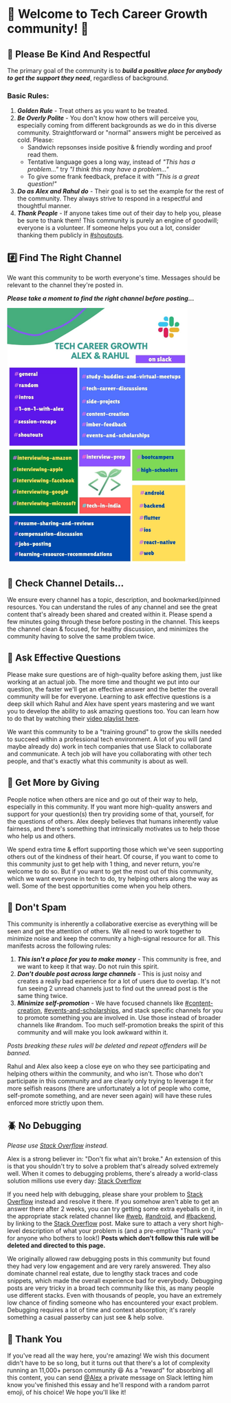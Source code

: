 # :tada: Welcome to Tech Career Growth community! :tada:

## :hugs: Please Be Kind And Respectful
The primary goal of the community is to _**build a positive place for anybody to get the support they need**_, regardless of background.  

### Basic Rules:

1. _**Golden Rule**_ - Treat others as you want to be treated.
2. _**Be Overly Polite**_ - You don't know how others will perceive you, especially coming from different backgrounds as we do in this diverse community.  Straightforward or "normal" answers might be perceived as cold. Please:
    * Sandwich repsonses inside positive & friendly wording and proof read them.
    * Tentative language goes a long way, instead of _"This has a problem..."_ try _"I think this may have a problem..."_
    * To give some frank feedback, preface it with _"This is a great question!"_
4. _**Do as Alex and Rahul do**_ - Their goal is to set the example for the rest of the community. They always strive to respond in a respectful and thoughtful manner.
5. _**Thank People**_ - If anyone takes time out of their day to help you, please be sure to thank them! This community is purely an engine of goodwill; everyone is a volunteer.  If someone helps you out a lot, consider thanking them publicly in [#shoutouts](https://techcareergrowth.slack.com/archives/C02HYS6D205).

## #️⃣ Find The Right Channel
We want this community to be worth everyone's time. Messages should be relevant to the channel they're posted in.

_**Please take a moment to find the right channel before posting...**_

<img src="./Slack%20Channels%20Guide.jpg" alt="drawing" width="420"/>

## 📌 Check Channel Details...
We ensure every channel has a topic, description, and bookmarked/pinned resources. You can understand the rules of any channel and see the great content that's already been shared and created within it. Please spend a few minutes going through these before posting in the channel. This keeps the channel clean & focused, for healthy discussion, and minimizes the community having to solve the same problem twice.

## 💬 Ask Effective Questions
Please make sure questions are of high-quality before asking them, just like working at an actual job. The more time and thought we put into our question, the faster we'll get an effective answer and the better the overall community will be for everyone. Learning to ask effective questions is a deep skill which Rahul and Alex have spent years mastering and we want you to develop the ability to ask amazing questions too. You can learn how to do that by watching their [video playlist here](https://www.youtube.com/watch?v=VS75nql2Csg&list=PL7NYbSE8uaBATZh90IhQgGJNulKUpRfYY&index=2).

We want this community to be a "training ground" to grow the skills needed to succeed within a professional tech environment. A lot of you will (and maybe already do) work in tech companies that use Slack to collaborate and communicate. A tech job will have you collaborating with other tech people, and that's exactly what this community is about as well.

## :handshake: Get More by Giving
People notice when others are nice and go out of their way to help, especially in this community. If you want more high-quality answers and support for your question(s) then try providing some of that, yourself, for the questions of others. Alex deeply believes that humans inherently value fairness, and there's something that intrinsically motivates us to help those who help us and others.

We spend extra time & effort supporting those which we've seen supporting others out of the kindness of their heart. Of course, if you want to come to this community just to get help with 1 thing, and never return, you're welcome to do so. But if you want to get the most out of this community, which we want everyone in tech to do, try helping others along the way as well. Some of the best opportunities come when you help others.

## :canned_food: Don't Spam
This community is inherently a collaborative exercise as everything will be seen and get the attention of others. We all need to work together to minimize noise and keep the community a high-signal resource for all. This manifests across the following rules:

1. _**This isn't a place for you to make money**_ - This community is free, and we want to keep it that way. Do not ruin this spirit.
2. _**Don't double post across large channels**_ - This is just noisy and creates a really bad experience for a lot of users due to overlap. It's not fun seeing 2 unread channels just to find out the unread post is the same thing twice.
3. _**Minimize self-promotion**_ - We have focused channels like [#content-creation](https://techcareergrowth.slack.com/archives/C0229B1RKNV), [#events-and-scholarships](https://techcareergrowth.slack.com/archives/C02LW139PMG), and stack specific channels for you to promote something you are involved in. Use those instead of broader channels like #random. Too much self-promotion breaks the spirit of this community and will make you look awkward within it.

_Posts breaking these rules will be deleted and repeat offenders will be banned._

Rahul and Alex also keep a close eye on who they see participating and helping others within the community, and who isn't. Those who don't participate in this community and are clearly only trying to leverage it for more selfish reasons (there are unfortunately a lot of people who come, self-promote something, and are never seen again) will have these rules enforced more strictly upon them.

## :beetle: No Debugging
_Please use [Stack Overflow](https://stackoverflow.com/) instead._

Alex is a strong believer in: "Don't fix what ain't broke." An extension of this is that you shouldn't try to solve a problem that's already solved extremely well. When it comes to debugging problems, there's already a world-class solution millions use every day: [Stack Overflow](https://stackoverflow.com/)

If you need help with debugging, please share your problem to [Stack Overflow](https://stackoverflow.com/) instead and resolve it there. If you somehow aren't able to get an answer there after 2 weeks, you can try getting some extra eyeballs on it, in the appropriate stack related channel like [#web](https://techcareergrowth.slack.com/archives/C022QF0UK7G), [#android](https://techcareergrowth.slack.com/archives/C01SWG435EE), and [#backend](https://techcareergrowth.slack.com/archives/C02ESSXUJDD), by linking to the [Stack Overflow](https://stackoverflow.com/) post. Make sure to attach a very short high-level description of what your problem is (and a pre-emptive "Thank you" for anyone who bothers to look!) **Posts which don't follow this rule will be deleted and directed to this page.**

We originally allowed raw debugging posts in this community but found they had very low engagement and are very rarely answered. They also dominate channel real estate, due to lengthy stack traces and code snippets, which made the overall experience bad for everybody. Debugging posts are very tricky in a broad tech community like this, as many people use different stacks. Even with thousands of people, you have an extremely low chance of finding someone who has encountered your exact problem. Debugging requires a lot of time and context absorption; it's rarely something a casual passerby can just see & help solve.

## 🙌 Thank You
If you've read all the way here, you're amazing! We wish this document didn't have to be so long, but it turns out that there's a lot of complexity running an 11,000+ person community 😆 As a "reward" for absorbing all this content, you can send [@Alex](https://techcareergrowth.slack.com/team/U01MENEF744) a private message on Slack letting him know you've finished this essay and he'll respond with a random parrot emoji, of his choice! We hope you'll like it!
